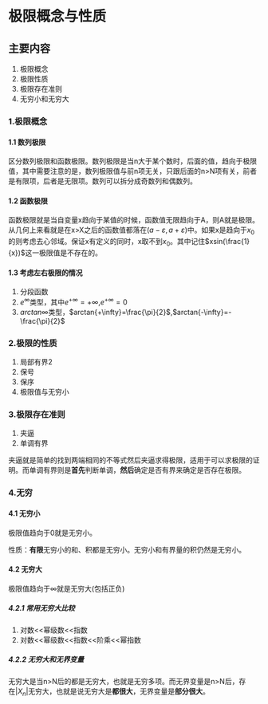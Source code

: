 # 极限概念与性质
## 主要内容
1. 极限概念
2. 极限性质
3. 极限存在准则
4. 无穷小和无穷大

### 1.极限概念
#### 1.1 数列极限
区分数列极限和函数极限。数列极限是当n大于某个数时，后面的值，趋向于极限值，其中需要注意的是，数列极限值与前n项无关，只跟后面的n>N项有关，前者是有限项，后者是无限项。数列可以拆分成奇数列和偶数列。

#### 1.2 函数极限
函数极限就是当自变量x趋向于某值的时候，函数值无限趋向于A，则A就是极限。从几何上来看就是在x>X之后的函数值都落在$(a-\varepsilon,a+\varepsilon)$中。如果x是趋向于$x_0$的则考虑去心邻域。保证x有定义的同时，x取不到$x_0$。其中记住$xsin(\frac{1}{x})$这一极限值是不存在的。

#### 1.3 考虑左右极限的情况
1. 分段函数
2. $e^{\infty}$类型，其中$e^{+\infty} = +\infty$,$e^{+\infty} = 0$
3. $arctan{\infty}$类型，$arctan{+\infty}=\frac{\pi}{2}$,$arctan{-\infty}=-\frac{\pi}{2}$

### 2.极限的性质
1. 局部有界2
2. 保号
3. 保序
4. 极限值与无穷小

### 3.极限存在准则
1. 夹逼
2. 单调有界

夹逼就是简单的找到两端相同的不等式然后夹逼求得极限，适用于可以求极限的证明。而单调有界则是**首先**判断单调，**然后**确定是否有界来确定是否存在极限。

### 4.无穷
#### 4.1 无穷小
极限值趋向于0就是无穷小。

性质：**有限**无穷小的和、积都是无穷小。无穷小和有界量的积仍然是无穷小。
#### 4.2 无穷大
极限值趋向于$\infty$就是无穷大(包括正负)


##### 4.2.1 常用无穷大比较

1. 对数<<幂级数<<指数
2. 对数<<幂级数<<指数<<阶乘<<幂指数

##### 4.2.2 无穷大和无界变量
无穷大是当n>N后的都是无穷大，也就是无穷多项。而无界变量是n>N后，存在$|X_n|$无穷大，也就是说无穷大是**都很大**，无界变量是**部分很大**。



